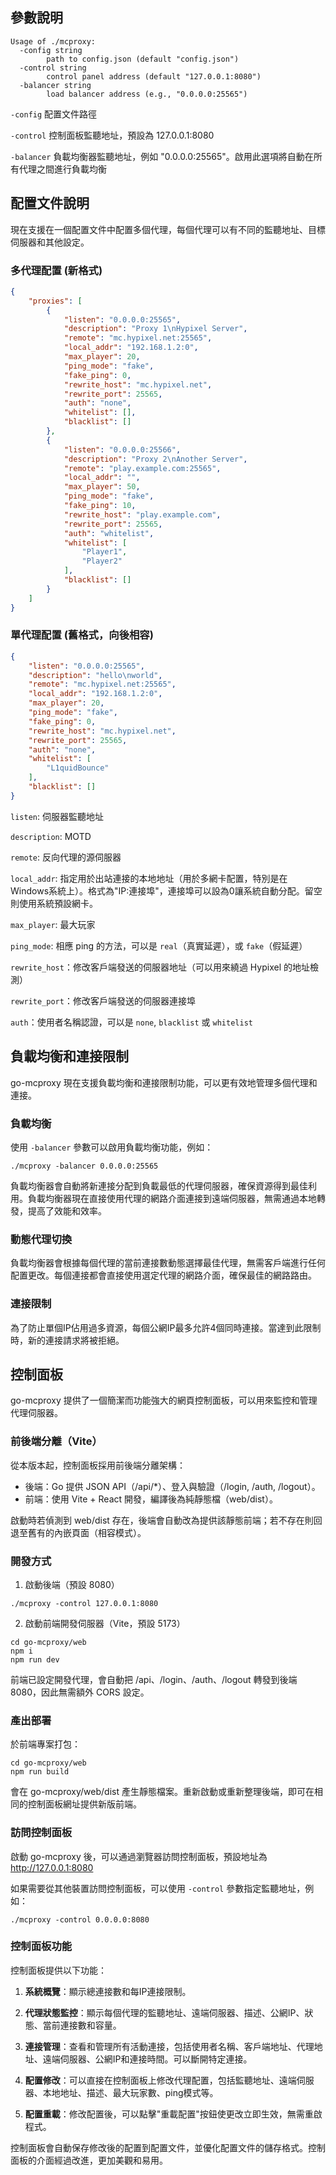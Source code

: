 ## 參數說明
```
Usage of ./mcproxy:
  -config string
        path to config.json (default "config.json")
  -control string
        control panel address (default "127.0.0.1:8080")
  -balancer string
        load balancer address (e.g., "0.0.0.0:25565")
```

`-config` 配置文件路徑

`-control` 控制面板監聽地址，預設為 127.0.0.1:8080

`-balancer` 負載均衡器監聽地址，例如 "0.0.0.0:25565"。啟用此選項將自動在所有代理之間進行負載均衡

## 配置文件說明

現在支援在一個配置文件中配置多個代理，每個代理可以有不同的監聽地址、目標伺服器和其他設定。

### 多代理配置 (新格式)

```json
{
    "proxies": [
        {
            "listen": "0.0.0.0:25565",
            "description": "Proxy 1\nHypixel Server",
            "remote": "mc.hypixel.net:25565",
            "local_addr": "192.168.1.2:0",
            "max_player": 20,
            "ping_mode": "fake",
            "fake_ping": 0,
            "rewrite_host": "mc.hypixel.net",
            "rewrite_port": 25565,
            "auth": "none",
            "whitelist": [],
            "blacklist": []
        },
        {
            "listen": "0.0.0.0:25566",
            "description": "Proxy 2\nAnother Server",
            "remote": "play.example.com:25565",
            "local_addr": "",
            "max_player": 50,
            "ping_mode": "fake",
            "fake_ping": 10,
            "rewrite_host": "play.example.com",
            "rewrite_port": 25565,
            "auth": "whitelist",
            "whitelist": [
                "Player1",
                "Player2"
            ],
            "blacklist": []
        }
    ]
}
```

### 單代理配置 (舊格式，向後相容)

```json
{
    "listen": "0.0.0.0:25565",
    "description": "hello\nworld",
    "remote": "mc.hypixel.net:25565",
    "local_addr": "192.168.1.2:0",
    "max_player": 20,
    "ping_mode": "fake",
    "fake_ping": 0,
    "rewrite_host": "mc.hypixel.net",
    "rewrite_port": 25565,
    "auth": "none",
    "whitelist": [
        "L1quidBounce"
    ],
    "blacklist": []
}
```

`listen`: 伺服器監聽地址

`description`: MOTD

`remote`: 反向代理的源伺服器

`local_addr`: 指定用於出站連接的本地地址（用於多網卡配置，特別是在Windows系統上）。格式為"IP:連接埠"，連接埠可以設為0讓系統自動分配。留空則使用系統預設網卡。

`max_player`: 最大玩家

`ping_mode`: 相應 ping 的方法，可以是 `real`（真實延遲），或 `fake`（假延遲）

`rewrite_host`：修改客戶端發送的伺服器地址（可以用來繞過 Hypixel 的地址檢測）

`rewrite_port`：修改客戶端發送的伺服器連接埠

`auth`：使用者名稱認證，可以是 `none`, `blacklist` 或 `whitelist`

## 負載均衡和連接限制

go-mcproxy 現在支援負載均衡和連接限制功能，可以更有效地管理多個代理和連接。

### 負載均衡

使用 `-balancer` 參數可以啟用負載均衡功能，例如：

```
./mcproxy -balancer 0.0.0.0:25565
```

負載均衡器會自動將新連接分配到負載最低的代理伺服器，確保資源得到最佳利用。負載均衡器現在直接使用代理的網路介面連接到遠端伺服器，無需通過本地轉發，提高了效能和效率。

### 動態代理切換

負載均衡器會根據每個代理的當前連接數動態選擇最佳代理，無需客戶端進行任何配置更改。每個連接都會直接使用選定代理的網路介面，確保最佳的網路路由。

### 連接限制

為了防止單個IP佔用過多資源，每個公網IP最多允許4個同時連接。當達到此限制時，新的連接請求將被拒絕。

## 控制面板

go-mcproxy 提供了一個簡潔而功能強大的網頁控制面板，可以用來監控和管理代理伺服器。

### 前後端分離（Vite）

從本版本起，控制面板採用前後端分離架構：
- 後端：Go 提供 JSON API（/api/*）、登入與驗證（/login, /auth, /logout）。
- 前端：使用 Vite + React 開發，編譯後為純靜態檔（web/dist）。

啟動時若偵測到 web/dist 存在，後端會自動改為提供該靜態前端；若不存在則回退至舊有的內嵌頁面（相容模式）。

### 開發方式

1. 啟動後端（預設 8080）
```
./mcproxy -control 127.0.0.1:8080
```
2. 啟動前端開發伺服器（Vite，預設 5173）
```
cd go-mcproxy/web
npm i
npm run dev
```
前端已設定開發代理，會自動把 /api、/login、/auth、/logout 轉發到後端 8080，因此無需額外 CORS 設定。

### 產出部署

於前端專案打包：
```
cd go-mcproxy/web
npm run build
```
會在 go-mcproxy/web/dist 產生靜態檔案。重新啟動或重新整理後端，即可在相同的控制面板網址提供新版前端。

### 訪問控制面板

啟動 go-mcproxy 後，可以通過瀏覽器訪問控制面板，預設地址為 http://127.0.0.1:8080

如果需要從其他裝置訪問控制面板，可以使用 `-control` 參數指定監聽地址，例如：

```
./mcproxy -control 0.0.0.0:8080
```

### 控制面板功能

控制面板提供以下功能：

1. **系統概覽**：顯示總連接數和每IP連接限制。

2. **代理狀態監控**：顯示每個代理的監聽地址、遠端伺服器、描述、公網IP、狀態、當前連接數和容量。

3. **連接管理**：查看和管理所有活動連接，包括使用者名稱、客戶端地址、代理地址、遠端伺服器、公網IP和連接時間。可以斷開特定連接。

4. **配置修改**：可以直接在控制面板上修改代理配置，包括監聽地址、遠端伺服器、本地地址、描述、最大玩家數、ping模式等。

5. **配置重載**：修改配置後，可以點擊"重載配置"按鈕使更改立即生效，無需重啟程式。

控制面板會自動保存修改後的配置到配置文件，並優化配置文件的儲存格式。控制面板的介面經過改進，更加美觀和易用。
